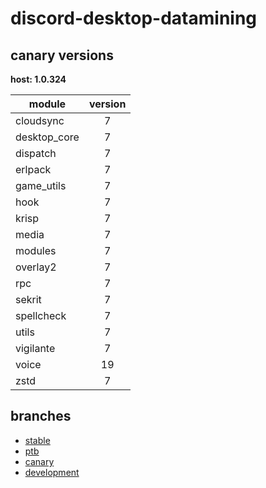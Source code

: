 # discord-desktop-datamining

## canary versions

**host: 1.0.324**

| module | version |
| ------ | :-----: |
| cloudsync | 7 |
| desktop_core | 7 |
| dispatch | 7 |
| erlpack | 7 |
| game_utils | 7 |
| hook | 7 |
| krisp | 7 |
| media | 7 |
| modules | 7 |
| overlay2 | 7 |
| rpc | 7 |
| sekrit | 7 |
| spellcheck | 7 |
| utils | 7 |
| vigilante | 7 |
| voice | 19 |
| zstd | 7 |

## branches

- [stable](https://github.com/OpenAsar/discord-desktop-datamining/tree/stable)
- [ptb](https://github.com/OpenAsar/discord-desktop-datamining/tree/ptb)
- [canary](https://github.com/OpenAsar/discord-desktop-datamining/tree/canary)
- [development](https://github.com/OpenAsar/discord-desktop-datamining/tree/development)
